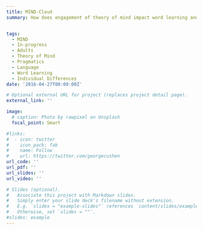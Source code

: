 ```yaml
---
title: MIND-Cloud
summary: How does engagement of theory of mind impact word learning and retention? We are examining how the non-verbal engagement of the theory of mind system modulates novel word memory, and how the need to engage theory of mind to correctly map the word in the first place provides an additional modulating factor. 


tags:
  - MIND
  - In-progress
  - Adults
  - Theory of Mind
  - Pragmatics
  - Language
  - Word Learning 
  - Individual Differences
date: '2016-04-27T00:00:00Z'

# Optional external URL for project (replaces project detail page).
external_link: ''

image:
  # caption: Photo by rawpixel on Unsplash
  focal_point: Smart

#links:
#  - icon: twitter
#    icon_pack: fab
#    name: Follow
#    url: https://twitter.com/georgecushen
url_code: ''
url_pdf: ''
url_slides: ''
url_video: ''

# Slides (optional).
#   Associate this project with Markdown slides.
#   Simply enter your slide deck's filename without extension.
#   E.g. `slides = "example-slides"` references `content/slides/example-slides.md`.
#   Otherwise, set `slides = ""`.
#slides: example
---
```


